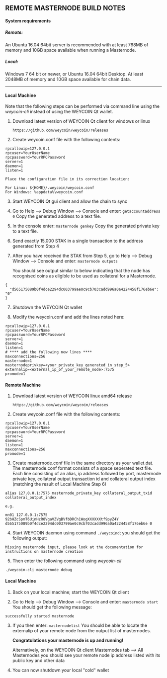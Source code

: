 ## REMOTE MASTERNODE BUILD NOTES

#### System requirements

##### Remote:
An Ubuntu 16.04 64bit server is recommended with at least 768MB
of memory and 10GB space available when running a Masternode.

##### Local:
Windows 7 64 bit or newer, or Ubuntu 16.04 64bit Desktop.
At least 2048MB of memory and 10GB space available for chain data.

________________________________________________________________________________

#### Local Machine

Note that the following steps can be performed via command line using the *weycoin-cli*
instead of using the WEYCOIN Qt wallet.

1.  Download latest version of WEYCOIN Qt client for windows or linux

        https://github.com/weycoin/weycoin/releases

2.  Create weycoin.conf file with the following contents:

```
rpcallowip=127.0.0.1
rpcuser=YourUserName
rpcpassword=YourRPCPassword
server=1
daemon=1
listen=1
```

    Place the configuration file in its correction location:

    For Linux: ${HOME}/.weycoin/weycoin.conf
    For Windows: %appdata%\weycoin.conf

3.  Start WEYCOIN Qt gui client and allow the chain to sync

4.  Go to Help --> Debug Window --> Console and enter: `getaccountaddress 0`
    Copy the generated address to a text file.

5.  In the console enter: `masternode genkey`
    Copy the generated private key to a text file.

5.  Send exactly 15,000 STAK in a single transaction to the address generated from Step 4

6.  After you have received the STAK from Step 5, go to Help --> Debug Window --> Console and enter: `masternode outputs`
    
    You should see output similar to below indicating that the node has recognised coins as eligible to be used
    as collateral for a Masternode.

```
{
  "d565175089b0f4dce2294dc003799ae0c9cb703cadd996a0a4224458f176eb6e": "0"
}
```

7.  Shutdown the WEYCOIN Qt wallet

8.  Modify the weycoin.conf and add the lines noted here:

```
rpcallowip=127.0.0.1
rpcuser=YourUserName
rpcpassword=YourRPCPassword
server=1
daemon=1
listen=1
# **** add the following new lines ****
maxconnections=256
masternode=1
masternodeprivkey=<your_private_key_generated_in_step_5>
externalip=<external_ip_of_your_remote_node>:7575
promode=1
```

#### Remote Machine

1.  Download latest version of WEYCOIN linux amd64 release

        https://github.com/weycoin/weycoin/releases
2.  Create weycoin.conf file with the following contents:

```
rpcallowip=127.0.0.1
rpcuser=YourUserName
rpcpassword=YourRPCPassword
server=1
daemon=1
listen=1
maxconnections=256
promode=1
```    

3.  Create masternode.conf file in the same directory as your wallet.dat.  The masternode.conf
    format consists of a space seperated text file. Each line consisting of an alias, ip address
    followed by port, masternode private key, collateral output transaction id and collateral
    output index (matching the result of Local Machine Step 6)

```
alias 127.0.0.1:7575 masternode_private_key collateral_output_txid collateral_output_index

e.g.

mn01 127.0.0.1:7575 92bHZcSpmT6UinHzR8VgaVZVgBVfbDRCh1WogXXXXXXtf9pyZ4Y d565175089b0f4dce2294dc003799ae0c9cb703cadd996a0a4224458f176eb6e 0
```

4.  Start WEYCOIN daemon using command `./weycoind`; you should get the following output:

```
Missing masternode input, please look at the documentation for instructions on masternode creation
```

5.  Then enter the following command using *weycoin-cli*

```
./weycoin-cli masternode debug
```

#### Local Machine

1.  Back on your local machine; start the WEYCOIN Qt client

2.  Go to Help --> Debug Window --> Console and enter: `masternode start`
    You should get the following message:

```
successfully started masternode
```

3.  If you then enter: `masternodelist`
    You should be able to locate the externalip of your remote node from the
    output list of masternodes.

    **Congratulations your masternode is up and running!**

    Alternatively, on the WEYCOIN Qt client Masternodes tab --> All Masternodes you should see your
    remote node ip address listed with its public key and other data


3.  You can now shutdown your local "cold" wallet
